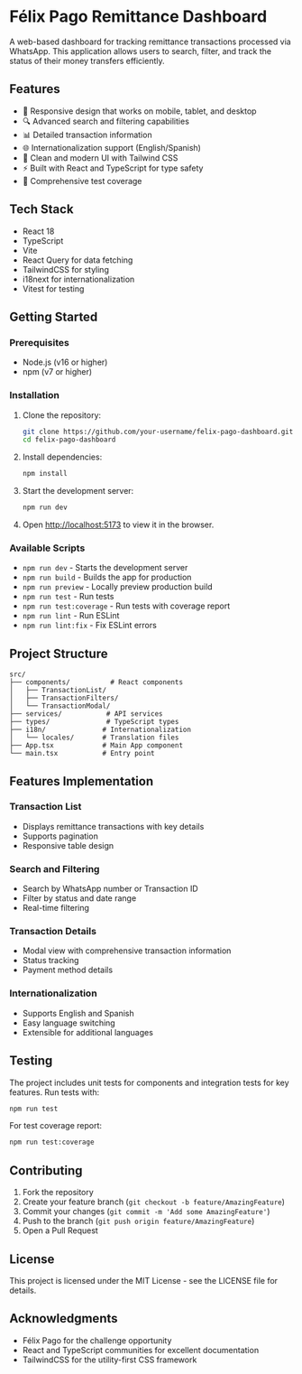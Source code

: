 # Félix Pago Remittance Dashboard

A web-based dashboard for tracking remittance transactions processed via WhatsApp. This application allows users to search, filter, and track the status of their money transfers efficiently.

## Features

- 📱 Responsive design that works on mobile, tablet, and desktop
- 🔍 Advanced search and filtering capabilities
- 📊 Detailed transaction information
- 🌐 Internationalization support (English/Spanish)
- 📝 Clean and modern UI with Tailwind CSS
- ⚡ Built with React and TypeScript for type safety
- 🧪 Comprehensive test coverage

## Tech Stack

- React 18
- TypeScript
- Vite
- React Query for data fetching
- TailwindCSS for styling
- i18next for internationalization
- Vitest for testing

## Getting Started

### Prerequisites

- Node.js (v16 or higher)
- npm (v7 or higher)

### Installation

1. Clone the repository:
   ```bash
   git clone https://github.com/your-username/felix-pago-dashboard.git
   cd felix-pago-dashboard
   ```

2. Install dependencies:
   ```bash
   npm install
   ```

3. Start the development server:
   ```bash
   npm run dev
   ```

4. Open [http://localhost:5173](http://localhost:5173) to view it in the browser.

### Available Scripts

- `npm run dev` - Starts the development server
- `npm run build` - Builds the app for production
- `npm run preview` - Locally preview production build
- `npm run test` - Run tests
- `npm run test:coverage` - Run tests with coverage report
- `npm run lint` - Run ESLint
- `npm run lint:fix` - Fix ESLint errors

## Project Structure

```
src/
├── components/          # React components
│   ├── TransactionList/
│   ├── TransactionFilters/
│   └── TransactionModal/
├── services/           # API services
├── types/              # TypeScript types
├── i18n/              # Internationalization
│   └── locales/       # Translation files
├── App.tsx            # Main App component
└── main.tsx           # Entry point
```

## Features Implementation

### Transaction List
- Displays remittance transactions with key details
- Supports pagination
- Responsive table design

### Search and Filtering
- Search by WhatsApp number or Transaction ID
- Filter by status and date range
- Real-time filtering

### Transaction Details
- Modal view with comprehensive transaction information
- Status tracking
- Payment method details

### Internationalization
- Supports English and Spanish
- Easy language switching
- Extensible for additional languages

## Testing

The project includes unit tests for components and integration tests for key features. Run tests with:

```bash
npm run test
```

For test coverage report:

```bash
npm run test:coverage
```

## Contributing

1. Fork the repository
2. Create your feature branch (`git checkout -b feature/AmazingFeature`)
3. Commit your changes (`git commit -m 'Add some AmazingFeature'`)
4. Push to the branch (`git push origin feature/AmazingFeature`)
5. Open a Pull Request

## License

This project is licensed under the MIT License - see the LICENSE file for details.

## Acknowledgments

- Félix Pago for the challenge opportunity
- React and TypeScript communities for excellent documentation
- TailwindCSS for the utility-first CSS framework
